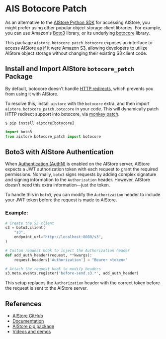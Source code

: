 
# AIS Botocore Patch

As an alternative to the [AIStore Python SDK](https://aistore.nvidia.com/docs/python_sdk.md) for accessing AIStore, you might prefer using other popular object storage client libraries. For example, you can use Amazon's [Boto3](https://github.com/boto/boto3) library, or its underlying [botocore](https://github.com/boto/botocore) library.

This package `aistore.botocore_patch.botocore` exposes an interface to access AIStore as if it were Amazon S3, allowing developers to utilize AIStore object storage without changing their existing S3 client code.

## Install and Import AIStore `botocore_patch` Package

By default, botocore doesn't handle [HTTP redirects](https://www.rfc-editor.org/rfc/rfc7231#page-54), which prevents you from using it with AIStore.

To resolve this, install `aistore` with the `botocore` extra, and then import `aistore.botocore_patch.botocore` in your code. This will dynamically patch HTTP redirect support into botocore, via [monkey patch](https://www.tutorialspoint.com/explain-monkey-patching-in-python).

```shell
$ pip install aistore[botocore]
```

```python
import boto3
from aistore.botocore_patch import botocore
```

## Boto3 with AIStore Authentication

When [Authentication (AuthN)](https://github.com/NVIDIA/aistore/blob/main/docs/authn.md) is enabled on the AIStore server, AIStore expects a JWT authorization token with each request to grant the required permissions. Normally, `boto3` signs requests by adding complex signature and signing information to the `Authorization` header. However, AIStore doesn’t need this extra information—just the token.

To handle this in `boto3`, you can modify the `Authorization` header to include your JWT token before the request is made to AIStore.

### Example:

```python
# Create the S3 client
s3 = boto3.client(
    "s3",
    endpoint_url="http://localhost:8080/s3",
)

# Custom request hook to inject the Authorization header
def add_auth_header(request, **kwargs):
    request.headers['Authorization'] = "Bearer <token>"

# Attach the request hook to modify headers
s3.meta.events.register('before-send.s3.*', add_auth_header)
```

This setup replaces the `Authorization` header with the correct token before the request is sent to the AIStore server.

## References

* [AIStore GitHub](https://github.com/NVIDIA/aistore)
* [Documentation](https://aistore.nvidia.com/docs)
* [AIStore pip package](https://pypi.org/project/aistore/)
* [Videos and demos](https://github.com/NVIDIA/aistore/blob/main/docs/videos.md)
